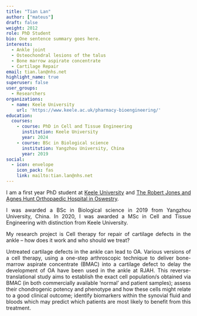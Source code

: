 ```yaml
---
title: "Tian Lan"
author: ["mateus"]
draft: false
weight: 2012
role: PhD Student
bio: One sentence summary goes here.
interests:
  - Ankle joint
  - Osteochondral lesions of the talus
  - Bone marrow aspirate concentrate
  - Cartilage Repair
email: tian.lan@nhs.net
highlight_name: true
superuser: false
user_groups:
  - Researchers
organizations:
  - name: Keele University
    url: 'https://www.keele.ac.uk/pharmacy-bioengineering/'
education:
  courses:
    - course: PhD in Cell and Tissue Engineering
      institution: Keele University
      year: 2024
    - course: BSc in Biological science
      institution: Yangzhou University, China
      year: 2019
social:
  - icon: envelope
    icon_pack: fas
    link: mailto:tian.lan@nhs.net
---
```

<style>
body {
text-align: justify}
</style>

I am a first year PhD student at [Keele University](https://www.keele.ac.uk/) and [The Robert Jones and Agnes Hunt Orthopaedic Hospital in Oswestry](https://www.rjah.nhs.uk/).

I was awarded a BSc in Biological science in 2019 from Yangzhou University, China. In 2020, I was awarded a MSc in Cell and Tissue Engineering with distinction from Keele University.

My research project is Cell therapy for repair of cartilage defects in the ankle – how does it work and who should we treat?

Untreated cartilage defects in the ankle can lead to OA.
Various versions of a cell therapy, using a one-step arthroscopic technique to deliver bone-marrow aspirate concentrate (BMAC) into a cartilage defect to delay the development of OA have been used in the ankle at RJAH.
This reverse-translational study aims to establish the exact cell population/s obtained via BMAC (in both commercially available ‘normal’ and patient samples); assess their chondrogenic potency and phenotype and how these cells might relate to a good clinical outcome; identify biomarkers within the synovial fluid and bloods which may predict which patients are most likely to benefit from this treatment.
